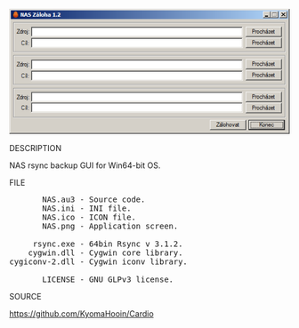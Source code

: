 
![NAS](https://github.com/KyomaHooin/Cardio/raw/master/NAS/NAS.png "screenshot")

DESCRIPTION

NAS rsync backup GUI for Win64-bit OS.

FILE
<pre>
       NAS.au3 - Source code.
       NAS.ini - INI file.
       NAS.ico - ICON file.
       NAS.png - Application screen.

     rsync.exe - 64bin Rsync v 3.1.2.
    cygwin.dll - Cygwin core library.
cygiconv-2.dll - Cygwin iconv library.

       LICENSE - GNU GLPv3 license.
</pre>
SOURCE

https://github.com/KyomaHooin/Cardio

